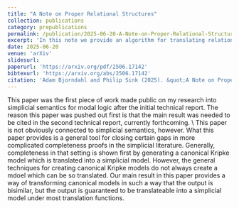 ```yaml
---
title: "A Note on Proper Relational Structures"
collection: publications
category: prepublications
permalink: /publication/2025-06-20-A-Note-on-Proper-Relational-Structures
excerpt: 'In this note we provide an algorithm for translating relational structures into "proper" relational structures, i.e., those such that there is no pair of worlds \texit{w} and \textit{u} such that \textit{w} is accessible from \textit{u} for every agent. In particular, our method of translation preserves many classical properties of relational structures, such as transitivity and the Euclidean property. As a result, this method of translation has many applications in the literature on Simplicial Semantics for modal logic, where the creation of proper canonical relational structures is a common step in proofs of completeness. '
date: 2025-06-20
venue: 'arXiv'
slidesurl: 
paperurl: 'https://arxiv.org/pdf/2506.17142'
bibtexurl: 'https://arxiv.org/abs/2506.17142'
citation: 'Adam Bjorndahl and Philip Sink (2025). &quot;A Note on Proper Relational Structures&quot; <i>arXiv</i> '
---
```

This paper was the first piece of work made public on my research into simplicial semantics for modal logic after the initial technical report. The reason this paper was pushed out first is that the main result was needed to be cited in the second technical report, currently forthcoming.
\\
This paper is not obviously connected to simplicial semantics, however. What this paper provides is a general tool for closing certain gaps in more complicated completeness proofs in the simplicial literature. Generally, completeness in that setting is shown first by generating a canonical Kripke model which is translated into a simplicial model. However, the general techniques for creating canonical Kripke models do not always create a mdoel which can be so translated. Our main result in this paper provides a way of transforming canonical models in such a way that the output is bisimilar, but the output is guaranteed to be translateable into a simplicial model under most translation functions.
